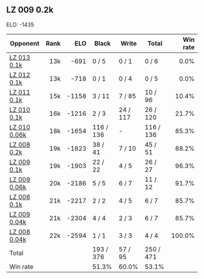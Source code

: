 ## LZ 009 0.2k ##

ELO: -1435

Opponent | Rank | ELO | Black | Write | Total | Win rate
---------|-----:|----:|-------|-------|-------|-------:
[LZ 013 0.1k](LZ%20013%200.1k.md) | 13k | -691 | 0 / 5 | 0 / 1 | 0 / 6 | 0.0%
[LZ 012 0.1k](LZ%20012%200.1k.md) | 13k | -718 | 0 / 1 | 0 / 4 | 0 / 5 | 0.0%
[LZ 011 0.1k](LZ%20011%200.1k.md) | 15k | -1158 | 3 / 11 | 7 / 85 | 10 / 96 | 10.4%
[LZ 010 0.1k](LZ%20010%200.1k.md) | 16k | -1216 | 2 / 3 | 24 / 117 | 26 / 120 | 21.7%
[LZ 010 0.06k](LZ%20010%200.06k.md) | 18k | -1654 | 116 / 136 | - | 116 / 136 | 85.3%
[LZ 008 0.2k](LZ%20008%200.2k.md) | 19k | -1823 | 38 / 41 | 7 / 10 | 45 / 51 | 88.2%
[LZ 009 0.1k](LZ%20009%200.1k.md) | 19k | -1903 | 22 / 22 | 4 / 5 | 26 / 27 | 96.3%
[LZ 009 0.06k](LZ%20009%200.06k.md) | 20k | -2186 | 5 / 5 | 6 / 7 | 11 / 12 | 91.7%
[LZ 008 0.1k](LZ%20008%200.1k.md) | 21k | -2217 | 2 / 2 | 4 / 5 | 6 / 7 | 85.7%
[LZ 009 0.04k](LZ%20009%200.04k.md) | 21k | -2304 | 4 / 4 | 2 / 3 | 6 / 7 | 85.7%
[LZ 008 0.04k](LZ%20008%200.04k.md) | 22k | -2594 | 1 / 1 | 3 / 3 | 4 / 4 | 100.0%
Total | | | 193 / 376 | 57 / 95 | 250 / 471 | 
Win rate| | | 51.3% | 60.0% | 53.1% | 

